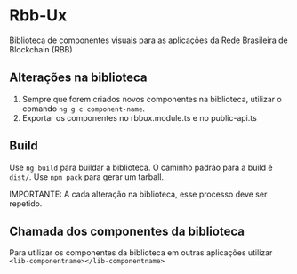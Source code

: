 # Rbb-Ux

Biblioteca de componentes visuais para as aplicações da Rede Brasileira de Blockchain (RBB)

## Alterações na biblioteca

1. Sempre que forem criados novos componentes na biblioteca, utilizar o comando `ng g c component-name`.
2. Exportar os componentes no rbbux.module.ts e no public-api.ts

## Build

Use `ng build` para buildar a biblioteca. O caminho padrão para a build é `dist/`. 
Use `npm pack` para gerar um tarball.

IMPORTANTE: A cada alteração na biblioteca, esse processo deve ser repetido.

## Chamada dos componentes da biblioteca

Para utilizar os componentes da biblioteca em outras aplicações utilizar `<lib-componentname></lib-componentname>`

